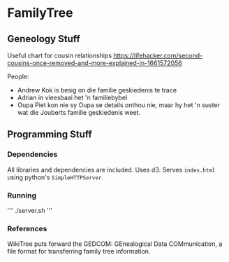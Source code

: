 # FamilyTree

## Geneology Stuff

Useful chart for cousin relationships https://lifehacker.com/second-cousins-once-removed-and-more-explained-in-1661572056

People:
- Andrew Kok is besig on die familie geskiedenis te trace
- Adrian in vleesbaai het 'n familiebybel
- Oupa Piet kon nie sy Oupa se details onthou nie, maar hy het 'n suster wat die Jouberts familie geskiedenis weet.

## Programming Stuff

### Dependencies

All libraries and dependencies are included. Uses d3. Serves `index.html` using python's `SimpleHTTPServer`.

### Running

'''
./server.sh
'''

### References

WikiTree puts forward the GEDCOM: GEnealogical Data COMmunication, a file format for transferring family tree information.

